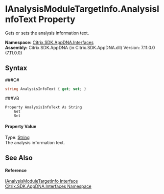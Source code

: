 # IAnalysisModuleTargetInfo.AnalysisInfoText Property 
 

Gets or sets the analysis information text.

**Namespace:**&nbsp;<a href="N_Citrix_SDK_AppDNA_Interfaces">Citrix.SDK.AppDNA.Interfaces</a><br />**Assembly:**&nbsp;Citrix.SDK.AppDNA (in Citrix.SDK.AppDNA.dll) Version: 7.11.0.0 (7.11.0.0)

## Syntax

###C#
```csharp
string AnalysisInfoText { get; set; }
```

###VB
```vbnet
Property AnalysisInfoText As String
	Get
	Set
```


#### Property Value
Type: <a href="http://msdn2.microsoft.com/en-us/library/s1wwdcbf" target="_blank">String</a><br />The analysis information text.

## See Also


#### Reference
<a href="T_Citrix_SDK_AppDNA_Interfaces_IAnalysisModuleTargetInfo">IAnalysisModuleTargetInfo Interface</a><br /><a href="N_Citrix_SDK_AppDNA_Interfaces">Citrix.SDK.AppDNA.Interfaces Namespace</a><br />